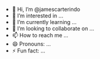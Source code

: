 - 👋 Hi, I’m @jamescarterindo
- 👀 I’m interested in ...
- 🌱 I’m currently learning ...
- 💞️ I’m looking to collaborate on ...
- 📫 How to reach me ...
- 😄 Pronouns: ...
- ⚡ Fun fact: ...

<!---
jamescarterindo/jamescarterindo is a ✨ special ✨ repository because its `README.md` (this file) appears on your GitHub profile.
You can click the Preview link to take a look at your changes.
--->
